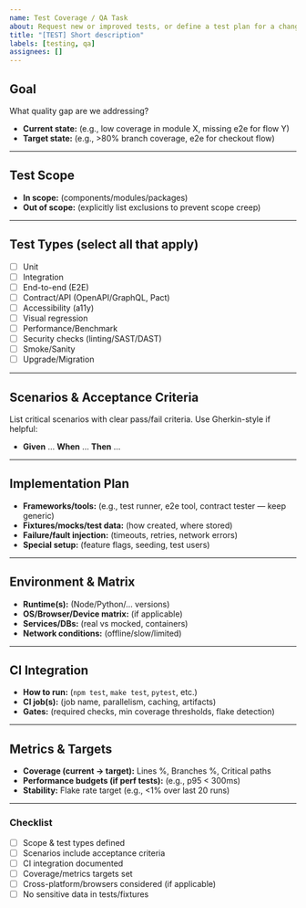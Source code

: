 ```yaml
---
name: Test Coverage / QA Task
about: Request new or improved tests, or define a test plan for a change
title: "[TEST] Short description"
labels: [testing, qa]
assignees: []
---
```


## Goal

What quality gap are we addressing?
- **Current state:** (e.g., low coverage in module X, missing e2e for flow Y)
- **Target state:** (e.g., >80% branch coverage, e2e for checkout flow)

---

## Test Scope

- **In scope:** (components/modules/packages)
- **Out of scope:** (explicitly list exclusions to prevent scope creep)

---

## Test Types (select all that apply)

- [ ] Unit
- [ ] Integration
- [ ] End-to-end (E2E)
- [ ] Contract/API (OpenAPI/GraphQL, Pact)
- [ ] Accessibility (a11y)
- [ ] Visual regression
- [ ] Performance/Benchmark
- [ ] Security checks (linting/SAST/DAST)
- [ ] Smoke/Sanity
- [ ] Upgrade/Migration

---

## Scenarios & Acceptance Criteria

List critical scenarios with clear pass/fail criteria.
Use Gherkin-style if helpful:

- **Given** … **When** … **Then** …

---

## Implementation Plan

- **Frameworks/tools:** (e.g., test runner, e2e tool, contract tester — keep generic)
- **Fixtures/mocks/test data:** (how created, where stored)
- **Failure/fault injection:** (timeouts, retries, network errors)
- **Special setup:** (feature flags, seeding, test users)

---

## Environment & Matrix

- **Runtime(s):** (Node/Python/… versions)
- **OS/Browser/Device matrix:** (if applicable)
- **Services/DBs:** (real vs mocked, containers)
- **Network conditions:** (offline/slow/limited)

---

## CI Integration

- **How to run:** (`npm test`, `make test`, `pytest`, etc.)
- **CI job(s):** (job name, parallelism, caching, artifacts)
- **Gates:** (required checks, min coverage thresholds, flake detection)

---

## Metrics & Targets

- **Coverage (current → target):** Lines %, Branches %, Critical paths
- **Performance budgets (if perf tests):** (e.g., p95 < 300ms)
- **Stability:** Flake rate target (e.g., <1% over last 20 runs)

---

### Checklist

- [ ] Scope & test types defined
- [ ] Scenarios include acceptance criteria
- [ ] CI integration documented
- [ ] Coverage/metrics targets set
- [ ] Cross-platform/browsers considered (if applicable)
- [ ] No sensitive data in tests/fixtures
